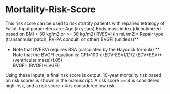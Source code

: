 # Mortality-Risk-Score

This risk score can be used to risk stratify patients with repaired tetralogy of Fallot. Input parameters are:
Age (in years)
Body mass index (dichotimized based on BMI < 30 kg/m2 or >= 30 kg/m2)
RVESVi (in mL/m2)*
Repair type (transannular patch, RV-PA conduit, or other)
BVGFI (unitless)**

* Note that RVESVi requires BSA (calculated by the Haycock formula)
** Note that the BVGFI equation is:
  GFI=100 x  (EDV-ESV)/(1/2 (EDV+ESV)+(ventricular mass)/1.05)  
 	BVGFI=(RVGFI+LVGFI)

Using these inputs, a final risk score is output. 10-year mortality risk based on risk scores is shown in the manuscript. 
A risk score >= 4 is considered high-risk, and a risk score < 4 is considered low risk.
